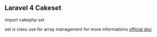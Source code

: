 ## Laravel 4 Cakeset 

import cakephp set 

set is class use for array management for more informations [official doc](book.cakephp.org/2.0/en/core-utility-libraries/set.html)
